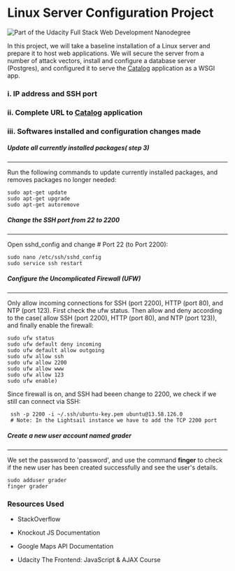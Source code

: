 # Linux Server Configuration Project
![Part of the Udacity Full Stack Web Development Nanodegree](https://img.shields.io/badge/Udacity-Full%20Stack%20Web%20Developer%20Nanodegree-lightgrey.svg)

In this project, we will take a baseline installation of a Linux server and prepare it to host web applications. We will secure the server from a number of attack vectors, install and configure a database server (Postgres), and configured it to serve the [Catalog] application as a WSGI app.

### i. IP address and SSH port

### ii. Complete URL to [Catalog] application

### iii. Softwares installed and configuration changes made

##### Update all currently installed packages( step 3)
___
Run the following commands to update currently installed packages, and removes packages no longer needed:
```
sudo apt-get update
sudo apt-get upgrade
sudo apt-get autoremove
```
#####  Change the SSH port from 22 to 2200
___
Open sshd_config and change # Port 22 (to Port 2200):
```
sudo nano /etc/ssh/sshd_config
sudo service ssh restart
```
##### Configure the Uncomplicated Firewall (UFW)
___
Only allow incoming connections for SSH (port 2200), HTTP (port 80), and NTP (port 123).
First check the ufw status. Then allow and deny according to the case( allow SSH (port 2200), HTTP (port 80), and NTP (port 123)), and finally enable the firewall:
```
sudo ufw status
sudo ufw default deny incoming
sudo ufw default allow outgoing
sudo ufw allow ssh
sudo ufw allow 2200
sudo ufw allow www
sudo ufw allow 123
sudo ufw enable)
```
Since firewall is on, and SSH had beeen change to 2200, we check if we still can connect via SSH:
```
 ssh -p 2200 -i ~/.ssh/ubuntu-key.pem ubuntu@13.58.126.0
 # Note: In the Lightsail instance we have to add the TCP 2200 port
```
##### Create a new user account named grader
___
We set the password to 'password', and use the command **finger** to check if the new user has been created successfully and see the user's details.
```
sudo adduser grader
finger grader
```

### Resources Used
- StackOverflow
- Knockout JS Documentation
- Google Maps API Documentation
- Udacity The Frontend: JavaScript & AJAX Course

   [Catalog]: <https://github.com/oisbel/catalog-project.git>